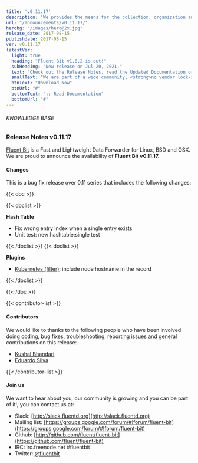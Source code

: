 ```yaml
---
title: 'v0.11.17'
description: 'We provides the means for the collection, organization and computerized retrieval of knowledgeand Lightweight Data Forwarder for Linux, BSD and OSX. We are proud to announce the availability of Fluent Bit v0.11.17.'
url: "/announcements/v0.11.17/"
herobg: "/images/hero@2x.jpg"
release_date: 2017-08-15
publishdate: 2017-08-15
ver: v0.11.17
latestVer:
  light: true
  heading: "Fluent Bit v1.8.2 is out!"
  subHeading: "New release on Jul 20, 2021,"
  text: "Check out the Release Notes, read the Updated Documentation or jump directly to the Downloads Section."
  smallText: "We are part of a wide community, <strong>no vendor lock-in.</strong>"
  btnText: "Download Now"
  btnUrl: "#"
  bottomText: ":: Read Documentation"
  bottomUrl: "#"
---
```


###### KNOWLEDGE BASE

### Release Notes v0.11.17

[Fluent Bit](https://fluentbit.io/) is a Fast and Lightweight Data Forwarder for Linux, BSD and OSX. We are proud to announce the availability of **Fluent Bit v0.11.17.**

#### Changes

This is a bug fix release over 0.11 series that includes the following changes:

{{< doc >}}

{{< doclist >}}

**Hash Table**

* Fix wrong entry index when a single entry exists
* Unit test: new hashtable:single test

{{< /doclist >}}
{{< doclist >}}

**Plugins**

* [Kubernetes (filter)](https://fluentbit.io/documentation/0.11/filter/kubernetes.html): include node hostname in the record

{{< /doclist >}}

{{< /doc >}}

{{< contributor-list >}}

#### Contributors

We would like to thanks to the following people who have been involved doing coding, bug fixes, troubleshooting, reporting issues and general contributions on this release:

* [Kushal Bhandari](https://github.com/kushwiz)
* [Eduardo Silva](https://github.com/edsiper)

{{< /contributor-list >}}

#### Join us

We want to hear about you, our community is growing and you can be part of it!, you can contact us at:

* Slack: [http://slack.fluentd.org](http://slack.fluentd.org)
* Mailing list: [https://groups.google.com/forum/#!forum/fluent-bit](https://groups.google.com/forum/#!forum/fluent-bit)
* Github: [http://github.com/fluent/fluent-bit](https://github.com/fluent/fluent-bit)
* IRC: irc.freenode.net #fluentbit
* Twitter: [@fluentbit](https://twitter.com/fluentbit)